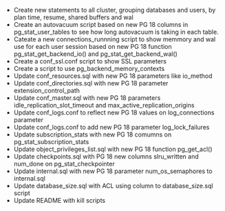 - Create new statements to all cluster, grouping databases and users, by plan time, resume, shared buffers and wal
- Create an autovacuum script based on new PG 18 columns in pg_stat_user_tables to see how long autovacuum is taking in each table.
- Cateate a new connections_runnning script to show memmory and wal use for each user session based on new PG 18 function pg_stat_get_backend_io() and pg_stat_get_backend_wal()
- Create a conf_ssl.conf script to show SSL parameters
- Create a script to use pg_backend_memory_contexts
- Update conf_resources.sql with new PG 18 parameters like io_method
- Update conf_directories.sql with new PG 18 parameter extension_control_path
- Update conf_master.sql with new PG 18 parameters idle_replication_slot_timeout and max_active_replication_origins 
- Update conf_logs.conf to reflect new PG 18 values on log_connections parameter
- Update conf_logs.conf to add new PG 18 parameter log_lock_failures
- Update subscription_stats with new PG 18 comumns on pg_stat_subscription_stats
- Update object_privileges_list.sql with new PG 18 function pg_get_acl()
- Update checkpoints.sql with PG 18 new columns slru_written and num_done on pg_stat_checkpointer
- Update internal.sql with new PG 18 parameter num_os_semaphores to internal.sql
- Update database_size.sql with ACL using column to database_size.sql script
- Update README with kill scripts
